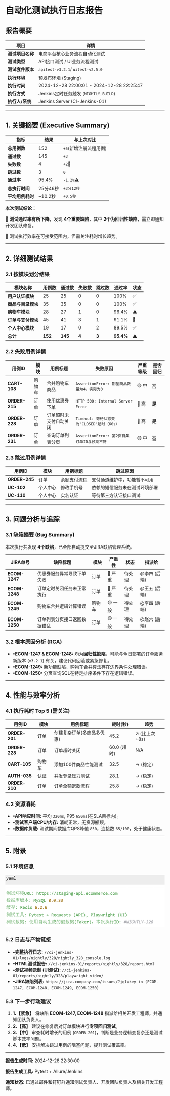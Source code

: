 # **自动化测试执行日志报告**

## **报告概要**

| 项目                   | 详情                                      |
| ---------------------- | ----------------------------------------- |
| **测试项目名称** | 电商平台核心业务流程自动化测试            |
| **测试类型**     | API接口测试 / UI业务流程测试              |
| **测试套件版本** | `apitest-v3.2.1`/ `uitest-v2.5.0`     |
| **执行环境**     | 预发布环境 (Staging)                      |
| **执行时间**     | 2024-12-28 22:00:01 - 2024-12-28 22:25:47 |
| **执行方式**     | Jenkins定时任务触发 (`NIGHTLY_BUILD`)   |
| **执行人/系统**  | Jenkins Server (CI-Jenkins-01)            |

---

## **1. 关键摘要 (Executive Summary)**

| 指标                   | 结果     | 与上次对比               |
| ---------------------- | -------- | ------------------------ |
| **总用例数**     | 152      | `+5`(新增注册流程用例) |
| **通过数**       | 145      | `+3`                   |
| **失败数**       | 4        | `+2`🔴                 |
| **跳过数**       | 3        | `0`                    |
| **通过率**       | 95.4%    | `-1.2%`⚠️            |
| **总执行时间**   | 25分46秒 | `+3分12秒`             |
| **平均用例耗时** | ~10.2秒  | `+0.5秒`               |

**本次测试结论：**

🔸 **测试通过率有所下降**，发现 **4个重要缺陷**，其中 **2个为回归性缺陷**，需立即通知开发团队修复。

🔸 测试执行效率在可接受范围内，但需关注耗时增长趋势。

---

## **2. 详细测试结果**

### **2.1 按模块划分结果**

| 模块名称                 | 用例数        | 通过数        | 失败数      | 跳过数      | 通过率          | 状态 |
| ------------------------ | ------------- | ------------- | ----------- | ----------- | --------------- | ---- |
| **用户认证模块**   | 25            | 25            | 0           | 0           | 100%            | ✅   |
| **商品与目录模块** | 35            | 35            | 0           | 0           | 100%            | ✅   |
| **购物车模块**     | 28            | 27            | 1           | 0           | 96.4%           | ⚠️ |
| **订单与支付模块** | 45            | 41            | 3           | 1           | 91.1%           | 🔴   |
| **个人中心模块**   | 19            | 17            | 0           | 2           | 89.5%           | ✅   |
| **总计**           | **152** | **145** | **4** | **3** | **95.4%** | ⚠️ |

### **2.2 失败用例详情**

| 用例ID              | 模块   | 用例标题               | 失败原因                                      | 严重等级 | 是否回归     |
| ------------------- | ------ | ---------------------- | --------------------------------------------- | -------- | ------------ |
| **CART-108**  | 购物车 | 合并购物车商品         | `AssertionError: 期望商品数量为4，实际为3`  | 🟡 中    | 否           |
| **ORDER-215** | 订单   | 使用优惠券下单         | `HTTP 500: Internal Server Error`           | 🔴 高    | **是** |
| **ORDER-228** | 订单   | 订单超时未支付自动关闭 | `Timeout: 等待状态变为"CLOSED"超时（60s）`  | 🔴 高    | **是** |
| **ORDER-231** | 订单   | 查询订单列表分页       | `AssertionError: 第2页首条订单ID与预期不符` | 🟡 中    | 否           |

### **2.3 跳过用例详情**

| 用例ID              | 模块     | 用例标题     | 跳过原因                       |
| ------------------- | -------- | ------------ | ------------------------------ |
| **ORDER-245** | 订单     | 余额支付流程 | 支付通道维护中，功能暂不可用   |
| **UC-102**    | 个人中心 | 修改手机号   | 依赖的短信服务未在测试环境部署 |
| **UC-110**    | 个人中心 | 实名认证     | 等待第三方认证接口调试         |

---

## **3. 问题分析与追踪**

### **3.1 缺陷摘要 (Bug Summary)**

本次执行共发现 **4个缺陷**，已全部自动提交至JIRA缺陷管理系统。

| JIRA单号            | 缺陷标题                     | 模块   | 严重性  | 状态   | 指派给       |
| ------------------- | ---------------------------- | ------ | ------- | ------ | ------------ |
| **ECOM-1247** | 优惠券服务异常导致下单失败   | 订单   | 🔴 严重 | 待处理 | @李四 (后端) |
| **ECOM-1248** | 订单定时关闭任务未正常执行   | 订单   | 🔴 严重 | 待处理 | @王五 (后端) |
| **ECOM-1249** | 购物车合并逻辑计算错误       | 购物车 | 🟡 一般 | 待处理 | @李四 (后端) |
| **ECOM-1250** | 订单列表分页接口返回数据错乱 | 订单   | 🟡 一般 | 待处理 | @赵六 (后端) |

### **3.2 根本原因分析 (RCA)**

* **•ECOM-1247 & ECOM-1248:** 均为**回归性缺陷**，可能与今日部署的订单服务新版本 (`v3.2.1`) 有关，建议代码回滚或紧急修复。
* **•ECOM-1249:** 新功能缺陷，购物车合并算法存在边界条件处理错误。
* **•ECOM-1250:** 分页查询SQL在特定排序条件下存在逻辑错误。

---

## **4. 性能与效率分析**

### **4.1 执行耗时 Top 5 (需关注)**

| 用例ID              | 模块   | 用例标题                   | 耗时(秒)    | 趋势             |
| ------------------- | ------ | -------------------------- | ----------- | ---------------- |
| **ORDER-201** | 订单   | 创建复杂订单(多商品多优惠) | 45.2        | ↗️ (比上次+8s) |
| **ORDER-228** | 订单   | 订单超时关闭               | 60.0 (超时) | N/A              |
| **CART-105**  | 购物车 | 添加100件商品性能测试      | 32.5        | → (稳定)        |
| **AUTH-035**  | 认证   | 并发登录压力测试           | 28.1        | → (稳定)        |
| **ORDER-210** | 订单   | 订单全额退款流程           | 25.8        | → (稳定)        |

### **4.2 资源消耗**

* **•API响应时间:** 平均 `320ms`, P95 `650ms`(在SLA目标内)。
* **•测试客户端CPU/内存:** 消耗正常，无资源瓶颈。
* **•数据库负载:** 测试期间数据库QPS峰值 `850`，连接数 `65/100`，处于健康状态。

---

## **5. 附录**

### **5.1 环境信息**

![1757042622371](image/性能自动化测试日志/1757042622371.png)

### **5.2 日志与产物链接**

* **•完整执行日志:** `//ci-jenkins-01/logs/nightly/328/nightly_328_console.log`
* **•HTML测试报告:** `//ci-jenkins-01/reports/nightly/328/report.html`
* **•测试视频录制 (UI测试):** `//ci-jenkins-01/reports/nightly/328/playwright_video/`
* **•JIRA缺陷列表:** `https://jira.company.com/issues/?jql=key in (ECOM-1247, ECOM-1248, ECOM-1249, ECOM-1250)`

### **5.3 下一步行动建议**

1. **1.【紧急】** 将缺陷 **ECOM-1247, ECOM-1248** 指派给相关开发工程师，并通知团队负责人。
2. **2.【高】** 建议在修复后对订单模块进行**专项回归测试**。
3. **3.【中】** 审查耗时增长的用例 (`ORDER-201`)，判断是业务逻辑变复杂还是测试脚本效率问题。
4. **4.【低】** 安排解决跳过用例的阻塞问题，提升测试覆盖率。

---

**报告生成时间:** 2024-12-28 22:30:00

**报告生成工具:** Pytest + Allure/Jenkins

**通知状态:** 已通过邮件和钉钉群通知测试负责人、开发团队负责人及相关开发工程师。
